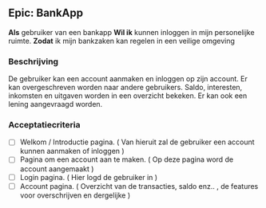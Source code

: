 ## Epic: BankApp

**Als** gebruiker van een bankapp
**Wil ik** kunnen inloggen in mijn personelijke ruimte.
**Zodat** ik mijn bankzaken kan regelen in een veilige omgeving

### Beschrijving

De gebruiker kan een account aanmaken en inloggen op zijn account.
Er kan overgeschreven worden naar andere gebruikers.
Saldo, interesten, inkomsten en uitgaven worden in een overzicht bekeken.
Er kan ook een lening aangevraagd worden.

### Acceptatiecriteria

- [ ] Welkom / Introductie pagina. ( Van hieruit zal de gebruiker een account kunnen aanmaken of inloggen )
- [ ] Pagina om een account aan te maken. ( Op deze pagina word de account aangemaakt )
- [ ] Login pagina. ( Hier logd de gebruiker in )
- [ ] Account pagina. ( Overzicht van de transacties, saldo enz.. , de features voor overschrijven en dergelijke )
